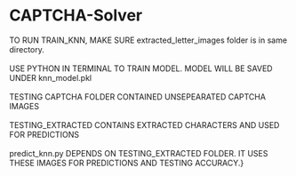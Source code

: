 # CAPTCHA-Solver

TO RUN TRAIN_KNN, MAKE SURE extracted_letter_images folder is in same directory.\
\
USE PYTHON IN TERMINAL TO TRAIN MODEL. MODEL WILL BE SAVED UNDER knn_model.pkl\
\
TESTING CAPTCHA FOLDER CONTAINED UNSEPEARATED CAPTCHA IMAGES\
\
TESTING_EXTRACTED CONTAINS EXTRACTED CHARACTERS AND USED FOR PREDICTIONS\
\
predict_knn.py DEPENDS ON TESTING_EXTRACTED FOLDER. IT USES THESE IMAGES FOR PREDICTIONS AND TESTING ACCURACY.}
